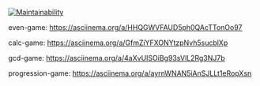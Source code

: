 [![Maintainability](https://api.codeclimate.com/v1/badges/7f8a6cdd0c63e79ff2c8/maintainability)](https://codeclimate.com/github/lifechurch/youversion-web-open-ideas/maintainability)

even-game: https://asciinema.org/a/HHQGWVFAUD5ph0QAcTTonOo97

calc-game:  https://asciinema.org/a/GfmZiYFXONYtzpNvh5sucblXp 

gcd-game: https://asciinema.org/a/4aXvUISOiBg93sVlL2Rg3NJ7b

progression-game: https://asciinema.org/a/ayrnWNAN5iAnSJLLt1eRopXsn